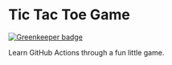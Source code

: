# Tic Tac Toe Game

[![Greenkeeper badge](https://badges.greenkeeper.io/FizzBuzz791/github-actions-for-ci.svg)](https://greenkeeper.io/)

Learn GitHub Actions through a fun little game.
